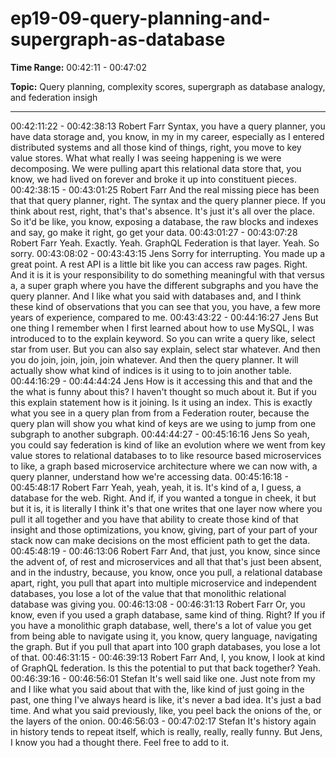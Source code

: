 # ep19-09-query-planning-and-supergraph-as-database

**Time Range:** 00:42:11 - 00:47:02

**Topic:** Query planning, complexity scores, supergraph as database analogy, and federation insigh

---

00:42:11:22 - 00:42:38:13
Robert Farr
Syntax, you have a query planner, you have data storage and, you know, in my in my career,
especially as I entered distributed systems and all those kind of things, right, you move to key
value stores. What what really I was seeing happening is we were decomposing. We were
pulling apart this relational data store that, you know, we had lived on forever and broke it up
into constituent pieces.
00:42:38:15 - 00:43:01:25
Robert Farr
And the real missing piece has been that that query planner, right. The syntax and the query
planner piece. If you think about rest, right, that's that's absence. It's just it's all over the place.
So it'd be like, you know, exposing a database, the raw blocks and indexes and say, go make it
right, go get your data.
00:43:01:27 - 00:43:07:28
Robert Farr
Yeah. Exactly. Yeah. GraphQL Federation is that layer. Yeah. So sorry.
00:43:08:02 - 00:43:43:15
Jens
Sorry for interrupting. You made up a great point. A rest API is a little bit like you can access raw
pages. Right. And it is it is your responsibility to do something meaningful with that versus a, a
super graph where you have the different subgraphs and you have the query planner. And I like
what you said with databases and, and I think these kind of observations that you can see that
you, you have, a few more years of experience, compared to me.
00:43:43:22 - 00:44:16:27
Jens
But one thing I remember when I first learned about how to use MySQL, I was introduced to to
the explain keyword. So you can write a query like, select star from user. But you can also say
explain, select star whatever. And then you do join, join, join, join whatever. And then the query
planner. It will actually show what kind of indices is it using to to join another table.
00:44:16:29 - 00:44:44:24
Jens
How is it accessing this and that and the the what is funny about this? I haven't thought so much
about it. But if you this explain statement how is it joining. Is it using an index. This is exactly
what you see in a query plan from from a Federation router, because the query plan will show
you what kind of keys are we using to jump from one subgraph to another subgraph.
00:44:44:27 - 00:45:16:16
Jens
So yeah, you could say federation is kind of like an evolution where we went from key value
stores to relational databases to to like resource based microservices to like, a graph based
microservice architecture where we can now with, a query planner, understand how we're
accessing data.
00:45:16:18 - 00:45:48:17
Robert Farr
Yeah, yeah, yeah, it is. It's kind of a, I guess, a database for the web. Right. And if, if you wanted
a tongue in cheek, it but but it is, it is literally I think it's that one writes that one layer now where
you pull it all together and you have that ability to create those kind of that insight and those
optimizations, you know, giving, part of your part of your stack now can make decisions on the
most efficient path to get the data.
00:45:48:19 - 00:46:13:06
Robert Farr
And, that just, you know, since since the advent of, of rest and microservices and all that that's
just been absent, and in the industry, because, you know, once you pull, a relational database
apart, right, you pull that apart into multiple microservice and independent databases, you lose a
lot of the value that that monolithic relational database was giving you.
00:46:13:08 - 00:46:31:13
Robert Farr
Or, you know, even if you used a graph database, same kind of thing. Right? If you if you have a
monolithic graph database, well, there's a lot of value you get from being able to navigate using
it, you know, query language, navigating the graph. But if you pull that apart into 100 graph
databases, you lose a lot of that.
00:46:31:15 - 00:46:39:13
Robert Farr
And, I, you know, I look at kind of GraphQL federation. Is this the potential to put that back
together? Yeah.
00:46:39:16 - 00:46:56:01
Stefan
It's well said like one. Just note from my and I like what you said about that with the, like kind of
just going in the past, one thing I've always heard is like, it's never a bad idea. It's just a bad
time. And what you said previously, like, you peel back the onions of the, or the layers of the
onion.
00:46:56:03 - 00:47:02:17
Stefan
It's history again in history tends to repeat itself, which is really, really, really funny. But Jens, I
know you had a thought there. Feel free to add to it.